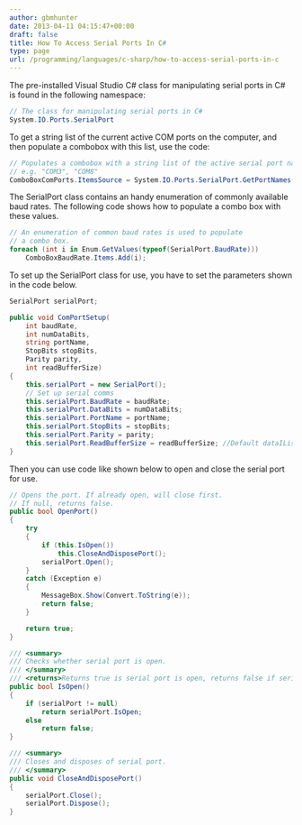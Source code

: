 ```yaml
---
author: gbmhunter
date: 2013-04-11 04:15:47+00:00
draft: false
title: How To Access Serial Ports In C#
type: page
url: /programming/languages/c-sharp/how-to-access-serial-ports-in-c
---
```



The pre-installed Visual Studio C# class for manipulating serial ports in C# is found in the following namespace:

```c#    
// The class for manipulating serial ports in C#
System.IO.Ports.SerialPort
```

To get a string list of the current active COM ports on the computer, and then populate a combobox with this list, use the code:

```c# 
// Populates a combobox with a string list of the active serial port names
// e.g. "COM3", "COM8"
ComboBoxComPorts.ItemsSource = System.IO.Ports.SerialPort.GetPortNames();
```

The SerialPort class contains an handy enumeration of commonly available baud rates. The following code shows how to populate a combo box with these values.

```c# 
// An enumeration of common baud rates is used to populate
// a combo box.
foreach (int i in Enum.GetValues(typeof(SerialPort.BaudRate)))
    ComboBoxBaudRate.Items.Add(i);
```

To set up the SerialPort class for use, you have to set the parameters shown in the code below.

```c# 
SerialPort serialPort;

public void ComPortSetup(
    int baudRate, 
    int numDataBits,
    string portName,
    StopBits stopBits,
    Parity parity,
    int readBufferSize)
{
    this.serialPort = new SerialPort();
    // Set up serial comms
    this.serialPort.BaudRate = baudRate;
    this.serialPort.DataBits = numDataBits;
    this.serialPort.PortName = portName;
    this.serialPort.StopBits = stopBits;
    this.serialPort.Parity = parity;
    this.serialPort.ReadBufferSize = readBufferSize; //Default dataIList
}
```

Then you can use code like shown below to open and close the serial port for use.

```c#
// Opens the port. If already open, will close first.
// If null, returns false.
public bool OpenPort()
{
    try
    {
        if (this.IsOpen())
            this.CloseAndDisposePort();
        serialPort.Open();
    }
    catch (Exception e)
    {
        MessageBox.Show(Convert.ToString(e));
        return false;
    }

    return true;
}

/// <summary>
/// Checks whether serial port is open. 
/// </summary>
/// <returns>Returns true is serial port is open, returns false if serial port is closed or null.</returns>
public bool IsOpen()
{
    if (serialPort != null)
        return serialPort.IsOpen;
    else
        return false;
}

/// <summary>
/// Closes and disposes of serial port.
/// </summary>
public void CloseAndDisposePort()
{
    serialPort.Close();
    serialPort.Dispose();
}
```
